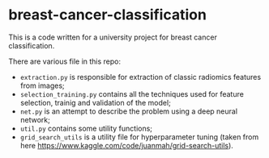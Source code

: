 # breast-cancer-classification

This is a code written for a university project for breast cancer classification.

There are various file in this repo:
* ```extraction.py``` is responsible for extraction of classic radiomics features from images;
* ```selection_training.py``` contains all the techniques used for feature selection, trainig and validation of the model;
* ```net.py``` is an attempt to describe the problem using a deep neural network;
* ```util.py``` contains some utility functions;
* ```grid_search_utils``` is a utility file for hyperparameter tuning (taken from here https://www.kaggle.com/code/juanmah/grid-search-utils).

